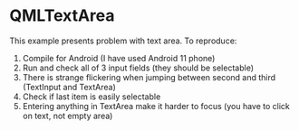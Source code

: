 # QMLTextArea

This example presents problem with text area. To reproduce:
1) Compile for Android (I have used Android 11 phone)
2) Run and check all of 3 input fields (they should be selectable)
3) There is strange flickering when jumping between second and third (TextInput and TextArea)
4) Check if last item is easily selectable
5) Entering anything in TextArea make it harder to focus (you have to click on text, not empty area)
